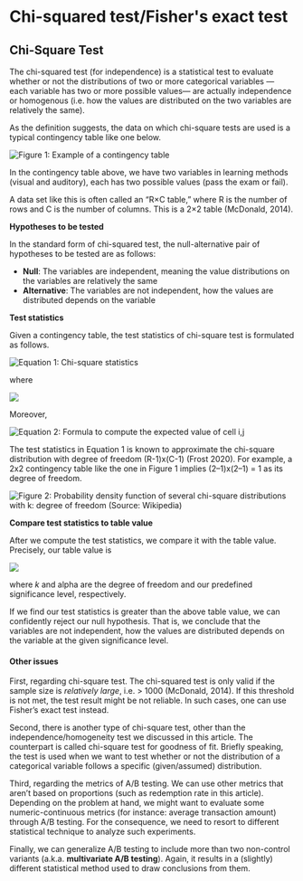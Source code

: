 # Chi-squared test/Fisher's exact test

## Chi-Square Test <a href="#769b" id="769b"></a>

The chi-squared test (for independence) is a statistical test to evaluate whether or not the distributions of two or more categorical variables — each variable has two or more possible values— are actually independence or homogenous (i.e. how the values are distributed on the two variables are relatively the same).

As the definition suggests, the data on which chi-square tests are used is a typical contingency table like one below.

![Figure 1: Example of a contingency table](https://miro.medium.com/max/1100/1\*hMue0pUBGOs8AyAL0iWtRA.png)

In the contingency table above, we have two variables in learning methods (visual and auditory), each has two possible values (pass the exam or fail).

A data set like this is often called an “R×C table,” where R is the number of rows and C is the number of columns. This is a 2×2 table (McDonald, 2014).

**Hypotheses to be tested**

In the standard form of chi-squared test, the null-alternative pair of hypotheses to be tested are as follows:

* **Null**: The variables are independent, meaning the value distributions on the variables are relatively the same
* **Alternative**: The variables are not independent, how the values are distributed depends on the variable

**Test statistics**

Given a contingency table, the test statistics of chi-square test is formulated as follows.

![Equation 1: Chi-square statistics](https://miro.medium.com/max/432/1\*d0-DHlU3\_7GM6yidHn-aTg.png)

where

![](https://miro.medium.com/max/844/1\*KpsskPVkLseQZ9owmjE3Pg.png)

Moreover,

![Equation 2: Formula to compute the expected value of cell i,j](https://miro.medium.com/max/938/1\*LThPnl1XzGh2H5pLXnrm4Q.png)

The test statistics in Equation 1 is known to approximate the chi-square distribution with degree of freedom (R-1)x(C-1) (Frost 2020). For example, a 2x2 contingency table like the one in Figure 1 implies (2–1)x(2–1) = 1 as its degree of freedom.

![Figure 2: Probability density function of several chi-square distributions with k: degree of freedom (Source: Wikipedia)](https://miro.medium.com/max/1400/0\*-DDvva\_8CLaOVbxQ.png)



**Compare test statistics to table value**

After we compute the test statistics, we compare it with the table value. Precisely, our table value is

![](https://miro.medium.com/max/190/1\*f\_tATkWmMQvYK8XrIYOU-Q.png)

where _k_ and alpha are the degree of freedom and our predefined significance level, respectively.

If we find our test statistics is greater than the above table value, we can confidently reject our null hypothesis. That is, we conclude that the variables are not independent, how the values are distributed depends on the variable at the given significance level.

#### Other issues

First, regarding chi-square test. The chi-squared test is only valid if the sample size is _relatively large_, i.e. > 1000 (McDonald, 2014). If this threshold is not met, the test result might be not reliable. In such cases, one can use Fisher’s exact test instead.

Second, there is another type of chi-square test, other than the independence/homogeneity test we discussed in this article. The counterpart is called chi-square test for goodness of fit. Briefly speaking, the test is used when we want to test whether or not the distribution of a categorical variable follows a specific (given/assumed) distribution.

Third, regarding the metrics of A/B testing. We can use other metrics that aren’t based on proportions (such as redemption rate in this article). Depending on the problem at hand, we might want to evaluate some numeric-continuous metrics (for instance: average transaction amount) through A/B testing. For the consequence, we need to resort to different statistical technique to analyze such experiments.

Finally, we can generalize A/B testing to include more than two non-control variants (a.k.a. **multivariate A/B testing**). Again, it results in a (slightly) different statistical method used to draw conclusions from them.
